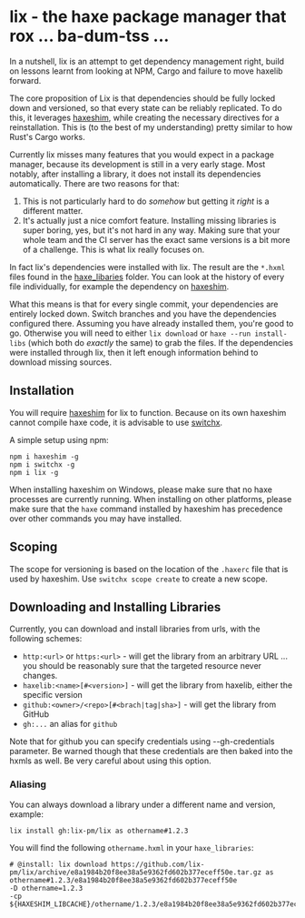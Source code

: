 # lix - the haxe package manager that rox ... ba-dum-tss ...

In a nutshell, lix is an attempt to get dependency management right, build on lessons learnt from looking at NPM, Cargo and failure to move haxelib forward.

The core proposition of Lix is that dependencies should be fully locked down and versioned, so that every state can be reliably replicated. To do this, it leverages [haxeshim](https://github.com/lix-pm/haxeshim), while creating the necessary directives for a reinstallation. This is (to the best of my understanding) pretty similar to how Rust's Cargo works.
  
Currently lix misses many features that you would expect in a package manager, because its development is still in a very early stage. Most notably, after installing a library, it does not install its dependencies automatically. There are two reasons for that:
  
1. This is not particularly hard to do *somehow* but getting it *right* is a different matter.
2. It's actually just a nice comfort feature. Installing missing libraries is super boring, yes, but it's not hard in any way. Making sure that your whole team and the CI server has the exact same versions is a bit more of a challenge. This is what lix really focuses on.

In fact lix's dependencies were installed with lix. The result are the `*.hxml` files found in the [haxe_libaries](https://github.com/lix-pm/lix/tree/master/haxe_libraries) folder. You can look at the history of every file individually, for example the dependency on [haxeshim](https://github.com/lix-pm/lix/commits/master/haxe_libraries/haxeshim.hxml).

What this means is that for every single commit, your dependencies are entirely locked down. Switch branches and you have the dependencies configured there. Assuming you have already installed them, you're good to go. Otherwise you will need to either `lix download` or `haxe --run install-libs` (which both do *exactly* the same) to grab the files. If the dependencies were installed through lix, then it left enough information behind to download missing sources.

## Installation

You will require [haxeshim](https://github.com/lix-pm/haxeshim) for lix to function. Because on its own haxeshim cannot compile haxe code, it is advisable to use [switchx](https://github.com/lix-pm/switchx).
  
A simple setup using npm:
  
```
npm i haxeshim -g
npm i switchx -g
npm i lix -g
```

When installing haxeshim on Windows, please make sure that no haxe processes are currently running. When installing on other platforms, please make sure that the `haxe` command installed by haxeshim has precedence over other commands you may have installed.

## Scoping

The scope for versioning is based on the location of the `.haxerc` file that is used by haxeshim. Use `switchx scope create` to create a new scope.

## Downloading and Installing Libraries

Currently, you can download and install libraries from urls, with the following schemes:
  
- `http:<url>` or `https:<url>` - will get the library from an arbitrary URL ... you should be reasonably sure that the targeted resource never changes.
- `haxelib:<name>[#<version>]` - will get the library from haxelib, either the specific version 
- `github:<owner>/<repo>[#<brach|tag|sha>]` - will get the library from GitHub
- `gh:...` an alias for `github`

Note that for github you can specify credentials using --gh-credentials parameter. Be warned though that these credentials are then baked into the hxmls as well. Be very careful about using this option.

### Aliasing

You can always download a library under a different name and version, example:
  
```
lix install gh:lix-pm/lix as othername#1.2.3
```

You will find the following `othername.hxml` in your `haxe_libraries`:

```
# @install: lix download https://github.com/lix-pm/lix/archive/e8a1984b20f8ee38a5e9362fd602b377eceff50e.tar.gz as othername#1.2.3/e8a1984b20f8ee38a5e9362fd602b377eceff50e
-D othername=1.2.3
-cp ${HAXESHIM_LIBCACHE}/othername/1.2.3/e8a1984b20f8ee38a5e9362fd602b377eceff50e/src
```